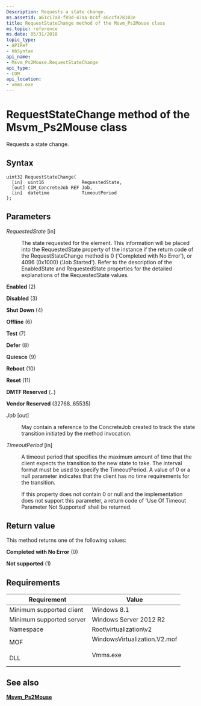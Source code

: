 ```yaml
---
Description: Requests a state change.
ms.assetid: a61c17a8-f89d-47aa-8c4f-46ccf478103e
title: RequestStateChange method of the Msvm_Ps2Mouse class
ms.topic: reference
ms.date: 05/31/2018
topic_type: 
- APIRef
- kbSyntax
api_name: 
- Msvm_Ps2Mouse.RequestStateChange
api_type: 
- COM
api_location: 
- vmms.exe
---
```


# RequestStateChange method of the Msvm\_Ps2Mouse class

Requests a state change.

## Syntax


```mof
uint32 RequestStateChange(
  [in]  uint16              RequestedState,
  [out] CIM_ConcreteJob REF Job,
  [in]  datetime            TimeoutPeriod
);
```



## Parameters

<dl> <dt>

*RequestedState* \[in\]
</dt> <dd>

The state requested for the element. This information will be placed into the RequestedState property of the instance if the return code of the RequestStateChange method is 0 ('Completed with No Error'), or 4096 (0x1000) ('Job Started'). Refer to the description of the EnabledState and RequestedState properties for the detailed explanations of the RequestedState values.

<dt>

<span id="Enabled"></span><span id="enabled"></span><span id="ENABLED"></span>

**Enabled** (2)


</dt> <dd></dd> <dt>

<span id="Disabled"></span><span id="disabled"></span><span id="DISABLED"></span>

**Disabled** (3)


</dt> <dd></dd> <dt>

<span id="Shut_Down"></span><span id="shut_down"></span><span id="SHUT_DOWN"></span>

**Shut Down** (4)


</dt> <dd></dd> <dt>

<span id="Offline"></span><span id="offline"></span><span id="OFFLINE"></span>

**Offline** (6)


</dt> <dd></dd> <dt>

<span id="Test"></span><span id="test"></span><span id="TEST"></span>

**Test** (7)


</dt> <dd></dd> <dt>

<span id="Defer"></span><span id="defer"></span><span id="DEFER"></span>

**Defer** (8)


</dt> <dd></dd> <dt>

<span id="Quiesce"></span><span id="quiesce"></span><span id="QUIESCE"></span>

**Quiesce** (9)


</dt> <dd></dd> <dt>

<span id="Reboot"></span><span id="reboot"></span><span id="REBOOT"></span>

**Reboot** (10)


</dt> <dd></dd> <dt>

<span id="Reset"></span><span id="reset"></span><span id="RESET"></span>

**Reset** (11)


</dt> <dd></dd> <dt>

<span id="DMTF_Reserved"></span><span id="dmtf_reserved"></span><span id="DMTF_RESERVED"></span>

**DMTF Reserved** (..)


</dt> <dd></dd> <dt>

<span id="Vendor_Reserved"></span><span id="vendor_reserved"></span><span id="VENDOR_RESERVED"></span>

**Vendor Reserved** (32768..65535)


</dt> <dd></dd> </dl> </dd> <dt>

*Job* \[out\]
</dt> <dd>

May contain a reference to the ConcreteJob created to track the state transition initiated by the method invocation.

</dd> <dt>

*TimeoutPeriod* \[in\]
</dt> <dd>

A timeout period that specifies the maximum amount of time that the client expects the transition to the new state to take. The interval format must be used to specify the TimeoutPeriod. A value of 0 or a null parameter indicates that the client has no time requirements for the transition.

If this property does not contain 0 or null and the implementation does not support this parameter, a return code of 'Use Of Timeout Parameter Not Supported' shall be returned.

</dd> </dl>

## Return value

This method returns one of the following values:

<dl> <dt>

**Completed with No Error** (0)
</dt> <dt>

**Not supported** (1)
</dt> </dl>

## Requirements



| Requirement | Value |
|-------------------------------------|---------------------------------------------------------------------------------------------------------|
| Minimum supported client<br/> | Windows 8.1<br/>                                                                                  |
| Minimum supported server<br/> | Windows Server 2012 R2<br/>                                                                       |
| Namespace<br/>                | Root\\virtualization\\v2<br/>                                                                     |
| MOF<br/>                      | <dl> <dt>WindowsVirtualization.V2.mof</dt> </dl> |
| DLL<br/>                      | <dl> <dt>Vmms.exe</dt> </dl>                     |



## See also

<dl> <dt>

[**Msvm\_Ps2Mouse**](msvm-ps2mouse.md)
</dt> </dl>

 

 




